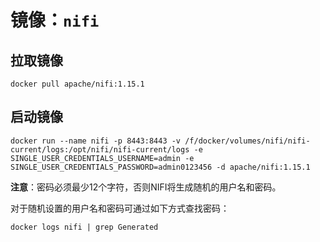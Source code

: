 # 镜像：`nifi`

## 拉取镜像

```shell
docker pull apache/nifi:1.15.1
```

## 启动镜像

```shell
docker run --name nifi -p 8443:8443 -v /f/docker/volumes/nifi/nifi-current/logs:/opt/nifi/nifi-current/logs -e SINGLE_USER_CREDENTIALS_USERNAME=admin -e SINGLE_USER_CREDENTIALS_PASSWORD=admin0123456 -d apache/nifi:1.15.1
```

**注意**：密码必须最少12个字符，否则NIFI将生成随机的用户名和密码。

对于随机设置的用户名和密码可通过如下方式查找密码：

```
docker logs nifi | grep Generated
```